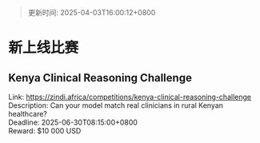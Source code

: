 > 更新时间: 2025-04-03T16:00:12+0800 

# 新上线比赛


## Kenya Clinical Reasoning Challenge
Link: https://zindi.africa/competitions/kenya-clinical-reasoning-challenge  
Description: Can your model match real clinicians in rural Kenyan healthcare?  
Deadline: 2025-06-30T08:15:00+0800  
Reward: $10 000 USD  

